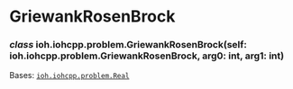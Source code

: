 # GriewankRosenBrock


### _class_ ioh.iohcpp.problem.GriewankRosenBrock(self: ioh.iohcpp.problem.GriewankRosenBrock, arg0: int, arg1: int)
Bases: [`ioh.iohcpp.problem.Real`](ioh.iohcpp.problem.Real.md#ioh.iohcpp.problem.Real)
